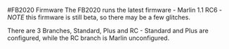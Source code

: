 #FB2020 Firmware
The FB2020 runs the latest firmware - Marlin 1.1 RC6 - *NOTE* this firmware is still beta, so there may be a few glitches. 

There are 3 Branches, Standard, Plus and RC - Standard and Plus are configured, while the RC branch is Marlin unconfigured. 
